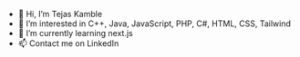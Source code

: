 - 👋 Hi, I’m Tejas Kamble
- 👀 I’m interested in C++, Java, JavaScript, PHP, C#, HTML, CSS, Tailwind
- 🌱 I’m currently learning next.js
- 📫 Contact me on LinkedIn 

<!---
thetejaskamble/thetejaskamble is a ✨ special ✨ repository because its `README.md` (this file) appears on your GitHub profile.
You can click the Preview link to take a look at your changes.
--->
